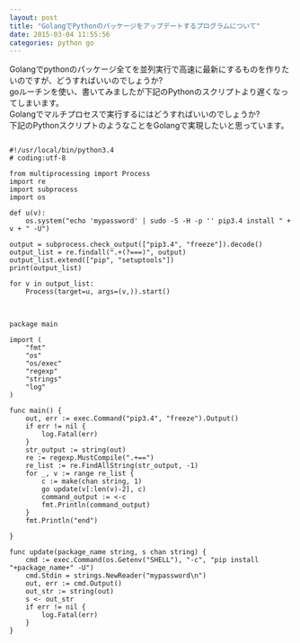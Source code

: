 ```yaml
---
layout: post
title: "GolangでPythonのパッケージをアップデートするプログラムについて"
date: 2015-03-04 11:55:56
categories: python go
---
```

<p>Golangでpythonのパッケージ全てを並列実行で高速に最新にするものを作りたいのですが、どうすればいいのでしょうか?<br>
goルーチンを使い、書いてみましたが下記のPythonのスクリプトより遅くなってしまいます。<br>
Golangでマルチプロセスで実行するにはどうすればいいのでしょうか?<br>
下記のPythonスクリプトのようなことをGolangで実現したいと思っています。</p>

<pre>
<code>
#!/usr/local/bin/python3.4
# coding:utf-8

from multiprocessing import Process
import re
import subprocess
import os

def u(v):
    os.system("echo 'mypassword' | sudo -S -H -p '' pip3.4 install " + v + " -U")

output = subprocess.check_output(["pip3.4", "freeze"]).decode()
output_list = re.findall(".+(?===)", output)
output_list.extend(["pip", "setuptools"])
print(output_list)

for v in output_list:
    Process(target=u, args=(v,)).start()
</code>
</pre>

<pre>
<code>
package main

import (
    "fmt"
    "os"
    "os/exec"
    "regexp"
    "strings"
    "log"
)

func main() {
    out, err := exec.Command("pip3.4", "freeze").Output()
    if err != nil {
        log.Fatal(err)
    }
    str_output := string(out)
    re := regexp.MustCompile(".+==")
    re_list := re.FindAllString(str_output, -1)
    for _, v := range re_list {
        c := make(chan string, 1)
        go update(v[:len(v)-2], c)
        command_output := &lt;-c
        fmt.Println(command_output)
    }
    fmt.Println("end")

}

func update(package_name string, s chan string) {
    cmd := exec.Command(os.Getenv("SHELL"), "-c", "pip install "+package_name+" -U")
    cmd.Stdin = strings.NewReader("mypassword\n")
    out, err := cmd.Output()
    out_str := string(out)
    s &lt;- out_str
    if err != nil {
        log.Fatal(err)
    }
}

</code>
</pre>

